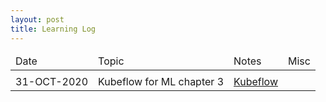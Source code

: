 ```yaml
---
layout: post
title: Learning Log
--- 
```


<table class='customers'>
<thead>
<td>Date</td>
<td>Topic</td>
<td>Notes</td>
<td>Misc</td>
</thead>
<tr>
<td></td>
<td></td>
<td></td>
<td></td>
</tr>
<tr>
<td>31-OCT-2020</td>
<td>Kubeflow for ML chapter 3</td>
<td><a href='https://github.com/kinjaldand/Kubernetes/blob/main/Kubeflow/Kubeflow.txt'>Kubeflow</a></td>
<td></td>
</tr>
</table>
